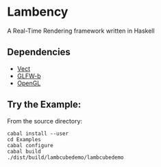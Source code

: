 Lambency
========

A Real-Time Rendering framework written in Haskell

Dependencies
--------

- [Vect](http://hackage.haskell.org/package/vect)
- [GLFW-b](http://hackage.haskell.org/package/GLFW-b)
- [OpenGL](http://hackage.haskell.org/package/OpenGL)

Try the Example:
--------

From the source directory:

    cabal install --user
    cd Examples
    cabal configure
    cabal build
    ./dist/build/lambcubedemo/lambcubedemo
